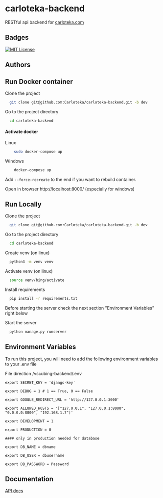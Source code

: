 
# carloteka-backend

RESTful api backend for [carloteka.com](https://carloteka.com)

## Badges

[![MIT License](https://img.shields.io/badge/License-MIT-green.svg)](https://choosealicense.com/licenses/mit/)


## Authors

## Run Docker container

Clone the project

```bash
  git clone git@github.com:Carloteka/carloteka-backend.git -b dev
```

Go to the project directory

```bash
  cd carloteka-backend
```

#### Activate docker

Linux 

```bash
    sudo docker-compose up
```

Windows

```bash
    docker-compose up
```

Add ```--force-recreate``` to the end if you want to rebuild container.

Open in browser  http://localhost:8000/ (especially for windows)
## Run Locally

Clone the project

```bash
  git clone git@github.com:Carloteka/carloteka-backend.git -b dev
```

Go to the project directory

```bash
  cd carloteka-backend
```

Create venv (on linux)

```bash
  python3 -m venv venv
```

Activate venv (on linux)

```bash
  source venv/bing/activate
```

Install requirements

```bash
  pip install -r requirements.txt
```
Before starting the server check the next section "Environment Variables" right below

Start the server

```bash
  python manage.py runserver
```
## Environment Variables

To run this project, you will need to add the following environment variables to your .env file 

File direction /vscubing-backend/.env

```
export SECRET_KEY = 'django-key'

export DEBUG = 1 # 1 == True, 0 == False

export GOOGLE_REDIRECT_URL = 'http://127.0.0.1:3000'

export ALLOWED_HOSTS = '["127.0.0.1", "127.0.0.1:8000", "0.0.0.0:8000", "192.168.1.7"]'

export DEVELOPMENT = 1

export PRODUCTION = 0

#### only in production needed for database

export DB_NAME = dbname

export DB_USER = dbusername

export DB_PASSWORD = Password

```
## Documentation

[API docs](/docs/api/README.md)

